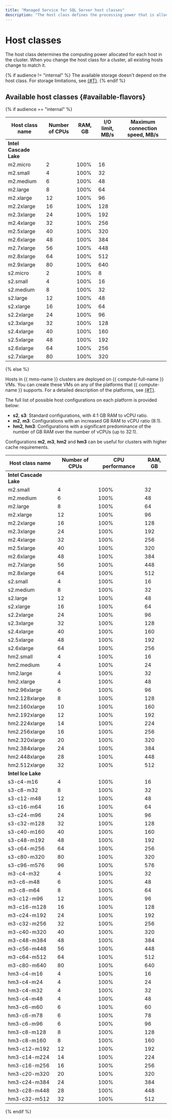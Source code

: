 ```yaml
---
title: "Managed Service for SQL Server host classes"
description: "The host class defines the processing power that is allocated to each host in the SQL Server cluster. Changing the host class for the cluster changes the characteristics of all hosts already created in it."
---
```


# Host classes

The host class determines the computing power allocated for each host in the cluster. When you change the host class for a cluster, all existing hosts change to match it.

{% if audience != "internal" %}
The available storage doesn't depend on the host class. For storage limitations, see [{#T}](limits.md).
{% endif %}

## Available host classes {#available-flavors}

{% if audience == "internal" %}

| Host class name | Number of CPUs | RAM, GB | I/O limit, MB/s | Maximum connection speed, MB/s |
| ----- | ----- | ----- | ----- | ----- |
| **Intel Cascade Lake** |
| m2.micro | 2 | 100% | 16 |
| m2.small | 4 | 100% | 32 |
| m2.medium | 6 | 100% | 48 |
| m2.large | 8 | 100% | 64 |
| m2.xlarge | 12 | 100% | 96 |
| m2.2xlarge | 16 | 100% | 128 |
| m2.3xlarge | 24 | 100% | 192 |
| m2.4xlarge | 32 | 100% | 256 |
| m2.5xlarge | 40 | 100% | 320 |
| m2.6xlarge | 48 | 100% | 384 |
| m2.7xlarge | 56 | 100% | 448 |
| m2.8xlarge | 64 | 100% | 512 |
| m2.9xlarge | 80 | 100% | 640 |
| s2.micro | 2 | 100% | 8 |
| s2.small | 4 | 100% | 16 |
| s2.medium | 8 | 100% | 32 |
| s2.large | 12 | 100% | 48 |
| s2.xlarge | 16 | 100% | 64 |
| s2.2xlarge | 24 | 100% | 96 |
| s2.3xlarge | 32 | 100% | 128 |
| s2.4xlarge | 40 | 100% | 160 |
| s2.5xlarge | 48 | 100% | 192 |
| s2.6xlarge | 64 | 100% | 256 |
| s2.7xlarge | 80 | 100% | 320 |

{% else %}

Hosts in {{ mms-name }} clusters are deployed on {{ compute-full-name }} VMs. You can create these VMs on any of the platforms that {{ compute-name }} supports. For a detailed description of the platforms, see [{#T}](../../compute/concepts/vm-platforms.md).

The full list of possible host configurations on each platform is provided below:

* **s2**, **s3**: Standard configurations, with 4:1 GB RAM to vCPU ratio.
* **m2**, **m3**: Configurations with an increased GB RAM to vCPU ratio (8:1).
* **hm2**, **hm3**: Configurations with a significant predominance of the number of GB RAM over the number of vCPUs (up to 32:1).

Configurations **m2**, **m3**, **hm2** and **hm3** can be useful for clusters with higher cache requirements.

| Host class name | Number of CPUs | CPU performance | RAM, GB |
|-----------------|----------------|-----------------|---------|
| **Intel Cascade Lake**                                       |
| m2.small        | 4              | 100%            | 32      |
| m2.medium       | 6              | 100%            | 48      |
| m2.large        | 8              | 100%            | 64      |
| m2.xlarge       | 12             | 100%            | 96      |
| m2.2xlarge      | 16             | 100%            | 128     |
| m2.3xlarge      | 24             | 100%            | 192     |
| m2.4xlarge      | 32             | 100%            | 256     |
| m2.5xlarge      | 40             | 100%            | 320     |
| m2.6xlarge      | 48             | 100%            | 384     |
| m2.7xlarge      | 56             | 100%            | 448     |
| m2.8xlarge      | 64             | 100%            | 512     |
| s2.small        | 4              | 100%            | 16      |
| s2.medium       | 8              | 100%            | 32      |
| s2.large        | 12             | 100%            | 48      |
| s2.xlarge       | 16             | 100%            | 64      |
| s2.2xlarge      | 24             | 100%            | 96      |
| s2.3xlarge      | 32             | 100%            | 128     |
| s2.4xlarge      | 40             | 100%            | 160     |
| s2.5xlarge      | 48             | 100%            | 192     |
| s2.6xlarge      | 64             | 100%            | 256     |
| hm2.small       | 4              | 100%            | 16      |
| hm2.medium      | 4              | 100%            | 24      |
| hm2.large       | 4              | 100%            | 32      |
| hm2.xlarge      | 4              | 100%            | 48      |
| hm2.96xlarge    | 6              | 100%            | 96      |
| hm2.128xlarge   | 8              | 100%            | 128     |
| hm2.160xlarge   | 10             | 100%            | 160     |
| hm2.192xlarge   | 12             | 100%            | 192     |
| hm2.224xlarge   | 14             | 100%            | 224     |
| hm2.256xlarge   | 16             | 100%            | 256     |
| hm2.320xlarge   | 20             | 100%            | 320     |
| hm2.384xlarge   | 24             | 100%            | 384     |
| hm2.448xlarge   | 28             | 100%            | 448     |
| hm2.512xlarge   | 32             | 100%            | 512     |
| **Intel Ice Lake**                                           |
| s3-c4-m16       | 4              | 100%            | 16      |
| s3-c8-m32       | 8              | 100%            | 32      |
| s3-c12-m48      | 12             | 100%            | 48      |
| s3-c16-m64      | 16             | 100%            | 64      |
| s3-c24-m96      | 24             | 100%            | 96      |
| s3-c32-m128     | 32             | 100%            | 128     |
| s3-c40-m160     | 40             | 100%            | 160     |
| s3-c48-m192     | 48             | 100%            | 192     |
| s3-c64-m256     | 64             | 100%            | 256     |
| s3-c80-m320     | 80             | 100%            | 320     |
| s3-c96-m576     | 96             | 100%            | 576     |
| m3-c4-m32       | 4              | 100%            | 32      |
| m3-c6-m48       | 6              | 100%            | 48      |
| m3-c8-m64       | 8              | 100%            | 64      |
| m3-c12-m96      | 12             | 100%            | 96      |
| m3-c16-m128     | 16             | 100%            | 128     |
| m3-c24-m192     | 24             | 100%            | 192     |
| m3-c32-m256     | 32             | 100%            | 256     |
| m3-c40-m320     | 40             | 100%            | 320     |
| m3-c48-m384     | 48             | 100%            | 384     |
| m3-c56-m448     | 56             | 100%            | 448     |
| m3-c64-m512     | 64             | 100%            | 512     |
| m3-c80-m640     | 80             | 100%            | 640     |
| hm3-c4-m16      | 4              | 100%            | 16      |
| hm3-c4-m24      | 4              | 100%            | 24      |
| hm3-c4-m32      | 4              | 100%            | 32      |
| hm3-c4-m48      | 4              | 100%            | 48      |
| hm3-c6-m60      | 6              | 100%            | 60      |
| hm3-c6-m78      | 6              | 100%            | 78      |
| hm3-c6-m96      | 6              | 100%            | 96      |
| hm3-c8-m128     | 8              | 100%            | 128     |
| hm3-c8-m160     | 8              | 100%            | 160     |
| hm3-c12-m192    | 12             | 100%            | 192     |
| hm3-c14-m224    | 14             | 100%            | 224     |
| hm3-c16-m256    | 16             | 100%            | 256     |
| hm3-c20-m320    | 20             | 100%            | 320     |
| hm3-c24-m384    | 24             | 100%            | 384     |
| hm3-c28-m448    | 28             | 100%            | 448     |
| hm3-c32-m512    | 32             | 100%            | 512     |

{% endif %}
